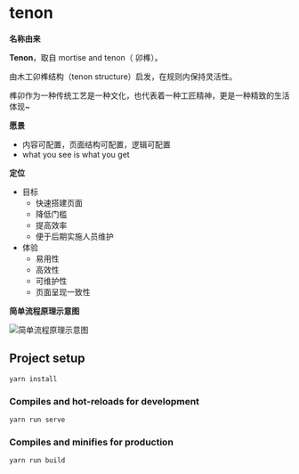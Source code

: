 # tenon

**名称由来**

**Tenon**，取自 mortise and tenon（	卯榫）。

由木工卯榫结构（tenon structure）启发，在规则内保持灵活性。

榫卯作为一种传统工艺是一种文化，也代表着一种工匠精神，更是一种精致的生活体现~

**愿景**

- 内容可配置，页面结构可配置，逻辑可配置
- what you see is what you get

**定位**

- 目标
    - 快速搭建页面
    - 降低门槛
    - 提高效率
    - 便于后期实施人员维护
- 体验
    - 易用性
    - 高效性
    - 可维护性
    - 页面呈现一致性

**简单流程原理示意图**

![简单流程原理示意图](https://github.com/wuyaoxing/tenon/blob/master/src/assets/images/sketch-map.png)

## Project setup

```
yarn install
```

### Compiles and hot-reloads for development

```
yarn run serve
```

### Compiles and minifies for production

```
yarn run build
```

